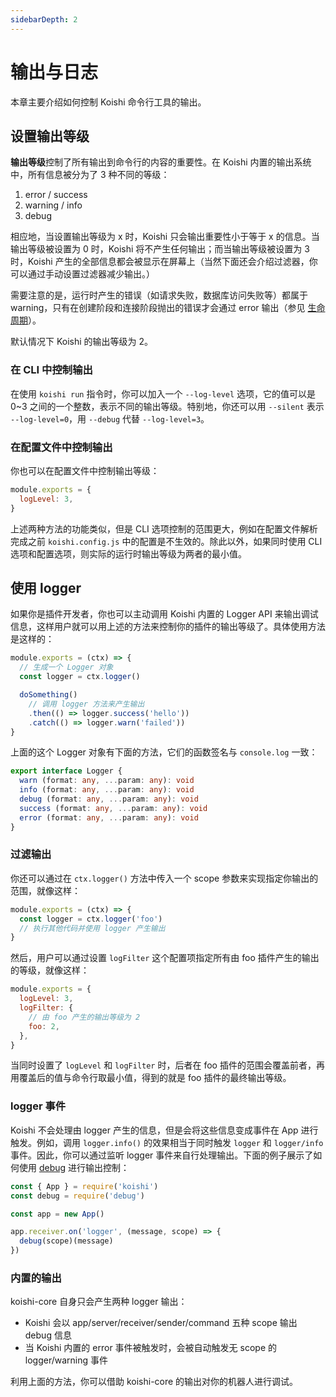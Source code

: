 ```yaml
---
sidebarDepth: 2
---
```


# 输出与日志 <Badge text="1.3.0+"/>

本章主要介绍如何控制 Koishi 命令行工具的输出。

## 设置输出等级

**输出等级**控制了所有输出到命令行的内容的重要性。在 Koishi 内置的输出系统中，所有信息被分为了 3 种不同的等级：

1. error / success
2. warning / info
3. debug

相应地，当设置输出等级为 x 时，Koishi 只会输出重要性小于等于 x 的信息。当输出等级被设置为 0 时，Koishi 将不产生任何输出；而当输出等级被设置为 3 时，Koishi 产生的全部信息都会被显示在屏幕上（当然下面还会介绍过滤器，你可以通过手动设置过滤器减少输出。）

需要注意的是，运行时产生的错误（如请求失败，数据库访问失败等）都属于 warning，只有在创建阶段和连接阶段抛出的错误才会通过 error 输出（参见 [生命周期](./plugin-and-context.md#生命周期)）。

默认情况下 Koishi 的输出等级为 2。

### 在 CLI 中控制输出

在使用 `koishi run` 指令时，你可以加入一个 `--log-level` 选项，它的值可以是 0~3 之间的一个整数，表示不同的输出等级。特别地，你还可以用 `--silent` 表示 `--log-level=0`，用 `--debug` 代替 `--log-level=3`。

### 在配置文件中控制输出

你也可以在配置文件中控制输出等级：

```js koishi.config.js
module.exports = {
  logLevel: 3,
}
```

上述两种方法的功能类似，但是 CLI 选项控制的范围更大，例如在配置文件解析完成之前 `koishi.config.js` 中的配置是不生效的。除此以外，如果同时使用 CLI 选项和配置选项，则实际的运行时输出等级为两者的最小值。

## 使用 logger

如果你是插件开发者，你也可以主动调用 Koishi 内置的 Logger API 来输出调试信息，这样用户就可以用上述的方法来控制你的插件的输出等级了。具体使用方法是这样的：

```js my-plugin.js
module.exports = (ctx) => {
  // 生成一个 Logger 对象
  const logger = ctx.logger()

  doSomething()
    // 调用 logger 方法来产生输出
    .then(() => logger.success('hello'))
    .catch(() => logger.warn('failed'))
}
```

上面的这个 Logger 对象有下面的方法，它们的函数签名与 `console.log` 一致：

```ts
export interface Logger {
  warn (format: any, ...param: any): void
  info (format: any, ...param: any): void
  debug (format: any, ...param: any): void
  success (format: any, ...param: any): void
  error (format: any, ...param: any): void
}
```

### 过滤输出

你还可以通过在 `ctx.logger()` 方法中传入一个 scope 参数来实现指定你输出的范围，就像这样：

```js plugin-foo.js
module.exports = (ctx) => {
  const logger = ctx.logger('foo')
  // 执行其他代码并使用 logger 产生输出
}
```

然后，用户可以通过设置 `logFilter` 这个配置项指定所有由 foo 插件产生的输出的等级，就像这样：

```js koishi.config.js
module.exports = {
  logLevel: 3,
  logFilter: {
    // 由 foo 产生的输出等级为 2
    foo: 2,
  },
}
```

当同时设置了 `logLevel` 和 `logFilter` 时，后者在 foo 插件的范围会覆盖前者，再用覆盖后的值与命令行取最小值，得到的就是 foo 插件的最终输出等级。

### logger 事件

Koishi 不会处理由 logger 产生的信息，但是会将这些信息变成事件在 App 进行触发。例如，调用 `logger.info()` 的效果相当于同时触发 `logger` 和 `logger/info` 事件。因此，你可以通过监听 logger 事件来自行处理输出。下面的例子展示了如何使用 [debug](https://github.com/visionmedia/debug) 进行输出控制：

```js
const { App } = require('koishi')
const debug = require('debug')

const app = new App()

app.receiver.on('logger', (message, scope) => {
  debug(scope)(message)
})
```

### 内置的输出

koishi-core 自身只会产生两种 logger 输出：

- Koishi 会以 app/server/receiver/sender/command 五种 scope 输出 debug 信息
- 当 Koishi 内置的 error 事件被触发时，会被自动触发无 scope 的 logger/warning 事件

利用上面的方法，你可以借助 koishi-core 的输出对你的机器人进行调试。
